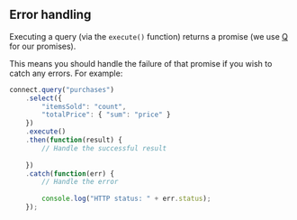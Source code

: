 ## Error handling

Executing a query (via the `execute()` function) returns a promise (we use [Q](https://github.com/kriskowal/q) for our promises).

This means you should handle the failure of that promise if you wish to catch any errors.  For example:

```js
connect.query("purchases")
    .select({
		"itemsSold": "count",
		"totalPrice": { "sum": "price" }
	})
	.execute()
    .then(function(result) {
        // Handle the successful result
		
    })
	.catch(function(err) {
		// Handle the error
		
		console.log("HTTP status: " + err.status);
	});
```
